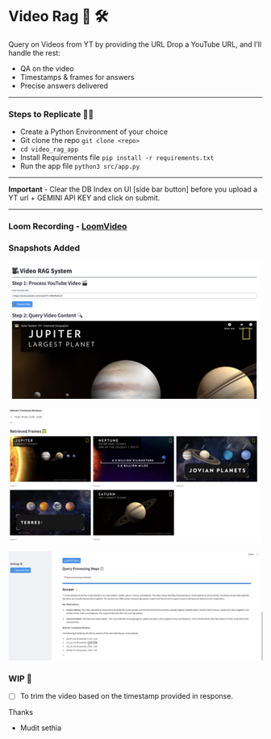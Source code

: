 # Video Rag 🎥 🛠️

Query on Videos from YT by providing the URL
Drop a YouTube URL, and I’ll handle the rest:

- QA on the video
- Timestamps & frames for answers
- Precise answers delivered

---

### Steps to Replicate 👨‍💻

- Create a Python Environment of your choice
- Git clone the repo `git clone <repo>`
- `cd video_rag_app`
- Install Requirements file `pip install -r requirements.txt`
- Run the app file `python3 src/app.py`

---

**Important** - Clear the DB Index on UI [side bar button] before you upload a YT url + GEMINI API KEY and click on submit.

---

### Loom Recording - [LoomVideo](https://www.loom.com/share/c0b4aa38a47e456288c9876d7b260b93?sid=0ccaa690-f8b6-4a34-9537-fbc22d1ef9e9)

### Snapshots Added

![](/img/2.png)

![](/img/3.png)

![](/img/4.png)

### WIP 🚧

- [ ] To trim the video based on the timestamp provided in response.

Thanks

- Mudit sethia
